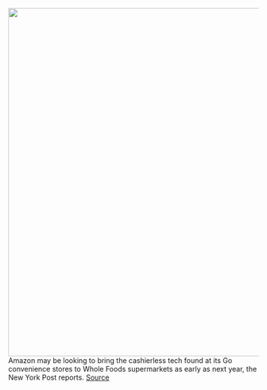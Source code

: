 <img src='https://cdn.vox-cdn.com/thumbor/YLlhi-x5qVEchCbPbCQnyNrT5CM=/0x0:640x480/1200x800/filters:focal(269x189:371x291)/cdn.vox-cdn.com/uploads/chorus_image/image/67287334/wholefoods.0.jpg' width='700px' /><br/>
Amazon may be looking to bring the cashierless tech found at its Go convenience stores to Whole Foods supermarkets as early as next year, the New York Post reports.
<a href='https://www.theverge.com/2020/8/24/21399607/amazon-cashierless-go-technology-whole-foods-2021-rumor'> Source <a/>